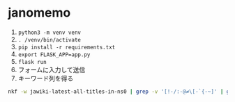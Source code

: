 # janomemo

1. `python3 -m venv venv`
1. `. /venv/bin/activate`
1. `pip install -r requirements.txt`
1. `export FLASK_APP=app.py`
1. `flask run`
1. フォームに入力して送信
1. キーワード列を得る


```sh
nkf -w jawiki-latest-all-titles-in-ns0 | grep -v '[!-/:-@≠\[-`{-~]' | grep -v '^[0-9]' | egrep -v '^[ぁ-ん]{2}' | grep -v 'の一覧' | grep -v '曖昧さ回避' | awk '{ print length($1),$1; }' | grep -v '1[[:space:]]' | sed -r 's/.*[[:space:]](.*)/\1,名詞,\1/g' > user_dic.csv

```